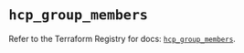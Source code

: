 # `hcp_group_members`

Refer to the Terraform Registry for docs: [`hcp_group_members`](https://registry.terraform.io/providers/hashicorp/hcp/0.91.0/docs/resources/group_members).
